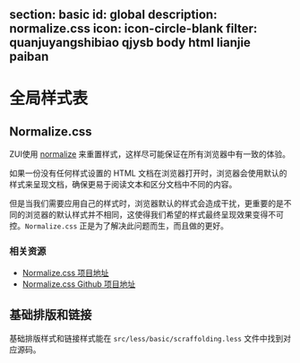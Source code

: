 ﻿section: basic
id: global
description: normalize.css
icon: icon-circle-blank
filter: quanjuyangshibiao qjysb body html lianjie paiban
---

# 全局样式表

## Normalize.css

ZUI使用 [normalize](http://necolas.github.io/normalize.css/) 来重置样式，这样尽可能保证在所有浏览器中有一致的体验。

如果一份没有任何样式设置的 HTML 文档在浏览器打开时，浏览器会使用默认的样式来呈现文档，确保更易于阅读文本和区分文档中不同的内容。

但是当我们需要应用自己的样式时，浏览器默认的样式会造成干扰，更重要的是不同的浏览器的默认样式并不相同，这使得我们希望的样式最终呈现效果变得不可控。`Normalize.css` 正是为了解决此问题而生，而且做的更好。

### 相关资源

*   [Normalize.css 项目地址](http://necolas.github.io/normalize.css/)
*   [Normalize.css Github 项目地址](https://github.com/necolas/normalize.css)

## 基础排版和链接

基础排版样式和链接样式能在 `src/less/basic/scraffolding.less` 文件中找到对应源码。
